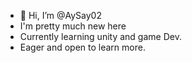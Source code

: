 - 👋 Hi, I’m @AySay02
- I'm pretty much new here
- Currently learning unity and game Dev.
- Eager and open to learn more.
